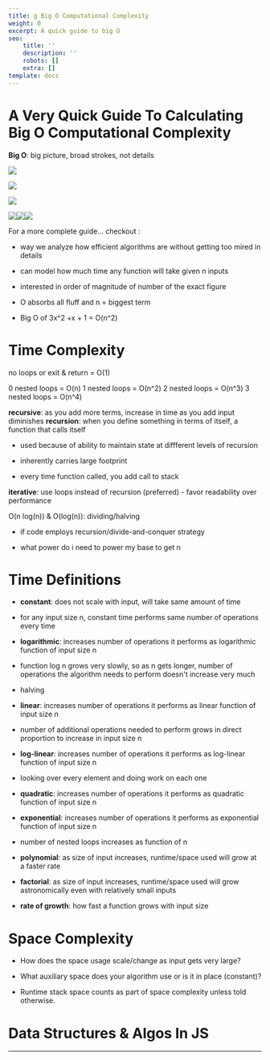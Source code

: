 ```yaml
---
title: g Big O Computational Complexity
weight: 0
excerpt: A quick guide to big O
seo:
    title: ''
    description: ''
    robots: []
    extra: []
template: docs
---
```


# A Very Quick Guide To Calculating Big O Computational Complexity&#xA;&#xA;

**Big O**: big picture, broad strokes, not details

![](https://miro.medium.com/max/630/0*lte81mEvgEPYXodB.png)

![](https://miro.medium.com/max/304/1*5t2u8n1uKhioIzZIXX2zbg.png)

![](https://miro.medium.com/max/563/1*HhXmG2cNdg8y4ZCCQGTyuQ.png)

![](https://miro.medium.com/max/630/1*ULeXxVCDkF73GwhsxyM_2g.png)![](https://miro.medium.com/max/900/1*hkZWlUgFyOSaLD5Uskv0tQ.png)![](https://miro.medium.com/max/1115/1*COjzunj0-FsMJ0d7v7Z-6g.png)

For a more complete guide… checkout :

-   way we analyze how efficient algorithms are without getting too mired in details

-   can model how much time any function will take given n inputs

-   interested in order of magnitude of number of the exact figure

-   O absorbs all fluff and n = biggest term

-   Big O of 3x^2 +x + 1 = O(n^2)

# Time Complexity

no loops or exit & return = O(1)

0 nested loops = O(n)
1 nested loops = O(n^2)
2 nested loops = O(n^3)
3 nested loops = O(n^4)

**recursive**: as you add more terms, increase in time as you add input diminishes
**recursion**: when you define something in terms of itself, a function that calls itself

-   used because of ability to maintain state at diffferent levels of recursion

-   inherently carries large footprint

-   every time function called, you add call to stack

**iterative**: use loops instead of recursion (preferred)
\- favor readability over performance

O(n log(n)) & O(log(n)): dividing/halving

-   if code employs recursion/divide-and-conquer strategy

-   what power do i need to power my base to get n

# Time Definitions

-   **constant**: does not scale with input, will take same amount of time

-   for any input size n, constant time performs same number of operations every time

-   **logarithmic**: increases number of operations it performs as logarithmic function of input size n

-   function log n grows very slowly, so as n gets longer, number of operations the algorithm needs to perform doesn't increase very much

-   halving

-   **linear**: increases number of operations it performs as linear function of input size n

-   number of additional operations needed to perform grows in direct proportion to increase in input size n

-   **log-linear**: increases number of operations it performs as log-linear function of input size n

-   looking over every element and doing work on each one

-   **quadratic**: increases number of operations it performs as quadratic function of input size n

-   **exponential**: increases number of operations it performs as exponential function of input size n

-   number of nested loops increases as function of n

-   **polynomial**: as size of input increases, runtime/space used will grow at a faster rate

-   **factorial**: as size of input increases, runtime/space used will grow astronomically even with relatively small inputs

-   **rate of growth**: how fast a function grows with input size

# Space Complexity

-   How does the space usage scale/change as input gets very large?

-   What auxiliary space does your algorithm use or is it in place (constant)?

-   Runtime stack space counts as part of space complexity unless told otherwise.

# Data Structures & Algos In JS

---
